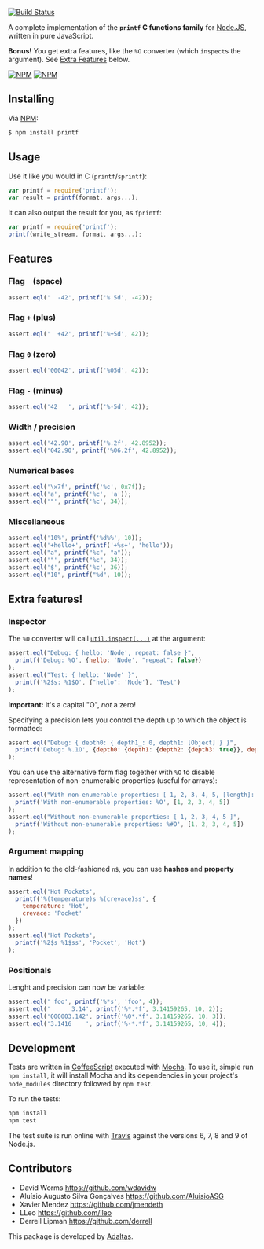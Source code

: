 [![Build Status](https://secure.travis-ci.org/adaltas/node-printf.png)](http://travis-ci.org/adaltas/node-printf)

A complete implementation of the **`printf` C functions family**
for [Node.JS][node], written in pure JavaScript.

**Bonus!** You get extra features, like the `%O` converter (which `inspect`s
the argument). See [Extra Features](#extra-features) below.

[![NPM](https://nodei.co/npm/printf.png?stars&downloads)](https://nodei.co/npm/printf/) [![NPM](https://nodei.co/npm-dl/printf.png)](https://nodei.co/npm/printf/)

## Installing

Via [NPM][npm]:

``` bash
$ npm install printf
```

## Usage

Use it like you would in C (`printf`/`sprintf`):

``` javascript
var printf = require('printf');
var result = printf(format, args...);
```

It can also output the result for you, as `fprintf`:

``` javascript
var printf = require('printf');
printf(write_stream, format, args...);
```

## Features

### Flag ` ` (space)

``` javascript
assert.eql('  -42', printf('% 5d', -42));
```

### Flag `+` (plus)

``` javascript
assert.eql('  +42', printf('%+5d', 42));
```

### Flag `0` (zero)

``` javascript
assert.eql('00042', printf('%05d', 42));
```

### Flag `-` (minus)

``` javascript
assert.eql('42   ', printf('%-5d', 42));
```

### Width / precision

``` javascript
assert.eql('42.90', printf('%.2f', 42.8952));
assert.eql('042.90', printf('%06.2f', 42.8952));
```

### Numerical bases

``` javascript
assert.eql('\x7f', printf('%c', 0x7f));
assert.eql('a', printf('%c', 'a'));
assert.eql('"', printf('%c', 34));
```

### Miscellaneous

``` javascript
assert.eql('10%', printf('%d%%', 10));
assert.eql('+hello+', printf('+%s+', 'hello'));
assert.eql("a", printf("%c", "a"));
assert.eql('"', printf("%c", 34));
assert.eql('$', printf('%c', 36));
assert.eql("10", printf("%d", 10));
```

## Extra features!

### Inspector

The `%O` converter will call [`util.inspect(...)`][util_inspect] at the argument:

``` javascript
assert.eql("Debug: { hello: 'Node', repeat: false }",
  printf('Debug: %O', {hello: 'Node', "repeat": false})
);
assert.eql("Test: { hello: 'Node' }",
  printf('%2$s: %1$O', {"hello": 'Node'}, 'Test')
);
```

**Important:** it's a capital "O", *not* a zero!

Specifying a precision lets you control the depth up to which the object is formatted:

``` javascript
assert.eql("Debug: { depth0: { depth1_: 0, depth1: [Object] } }",
  printf('Debug: %.1O', {depth0: {depth1: {depth2: {depth3: true}}, depth1_: 0}})
);
```

You can use the alternative form flag together with `%O` to disable representation of non-enumerable properties (useful for arrays):

``` javascript
assert.eql("With non-enumerable properties: [ 1, 2, 3, 4, 5, [length]: 5 ]",
  printf('With non-enumerable properties: %O', [1, 2, 3, 4, 5])
);
assert.eql("Without non-enumerable properties: [ 1, 2, 3, 4, 5 ]",
  printf('Without non-enumerable properties: %#O', [1, 2, 3, 4, 5])
);
```

### Argument mapping

In addition to the old-fashioned `n$`,
you can use **hashes** and **property names**!

``` javascript
assert.eql('Hot Pockets',
  printf('%(temperature)s %(crevace)ss', {
    temperature: 'Hot',
    crevace: 'Pocket'
  })
);
assert.eql('Hot Pockets',
  printf('%2$s %1$ss', 'Pocket', 'Hot')
);
```

### Positionals

Lenght and precision can now be variable:

``` javascript
assert.eql(' foo', printf('%*s', 'foo', 4));
assert.eql('      3.14', printf('%*.*f', 3.14159265, 10, 2));
assert.eql('000003.142', printf('%0*.*f', 3.14159265, 10, 3));
assert.eql('3.1416    ', printf('%-*.*f', 3.14159265, 10, 4));
```

## Development

Tests are written in [CoffeeScript][coffee] executed with [Mocha][mocha]. To use it, simple run `npm install`, it will install
Mocha and its dependencies in your project's `node_modules` directory followed by `npm test`.

To run the tests:

```bash
npm install
npm test
```

The test suite is run online with [Travis][travis] against the versions 6, 7, 8 and 9 of 
Node.js.

## Contributors

*   David Worms <https://github.com/wdavidw>
*   Aluísio Augusto Silva Gonçalves <https://github.com/AluisioASG>
*   Xavier Mendez <https://github.com/jmendeth>
*   LLeo <https://github.com/lleo>
*   Derrell Lipman <https://github.com/derrell>

This package is developed by [Adaltas](http://www.adaltas.com).


[dojo]: http://www.dojotoolkit.org  "The Dojo Toolkit"
[node]: http://nodejs.org "The Node.JS platform"
[npm]:  https://github.com/isaacs/npm "The Node Package Manager"
[util_inspect]: http://nodejs.org/api/util.html#util_util_inspect_object_showhidden_depth_colors "util.inspect() documentation"
[expresso]: http://visionmedia.github.com/expresso "The Expresso TDD"
[travis]: https://travis-ci.org "Continuous Integration system"
[mocha]: http://mochajs.org/ "The Mocha test framework"
[coffee]: http://coffeescript.org/
